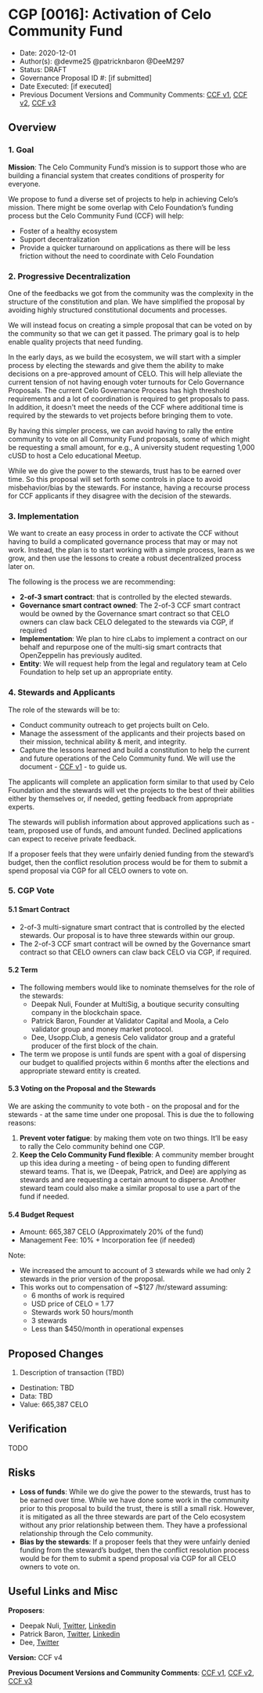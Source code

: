 # CGP [0016]: Activation of Celo Community Fund

- Date: 2020-12-01
- Author(s): @devme25 @patricknbaron @DeeM297
- Status: DRAFT
- Governance Proposal ID #: [if submitted]
- Date Executed: [if executed]
- Previous Document Versions and Community Comments:  [CCF v1](https://docs.google.com/document/d/15xkmj6mXaLAjNcdvGX3PKGM3aanuvVL1IYXeWHvfxBs/edit#), [CCF v2](https://docs.google.com/document/d/1pO1LYrQInyfs1lKPM6TW-1ph5YM2miVuoRjK0ZGT9ls/edit#), [CCF v3](https://docs.google.com/document/d/1RYT7jUW1u0QHOO0QswYkDSSswsUZhyU3XcxbXdFtQkk/edit) 

## Overview

### 1. Goal
**Mission**: The Celo Community Fund’s mission is to support those who are building a financial system that creates conditions of prosperity for everyone. 

We propose to fund a diverse set of projects to help in achieving Celo’s mission. There might be some overlap with Celo Foundation’s funding process but the Celo Community Fund (CCF) will help:

*   Foster of a healthy ecosystem
*   Support decentralization
*   Provide a quicker turnaround on applications as there will be less friction without the need to coordinate with Celo Foundation

### 2. Progressive Decentralization
One of the feedbacks we got from the community was the complexity in the structure of the constitution and plan. We have simplified the proposal by avoiding highly structured constitutional documents and processes.

We will instead focus on creating a simple proposal that can be voted on by the community so that we can get it passed. The primary goal is to help enable quality projects that need funding. 

In the early days, as we build the ecosystem, we will start with a simpler process by electing the stewards and give them the ability to make decisions on a pre-approved amount of CELO. This will help alleviate the current tension of not having enough voter turnouts for Celo Governance Proposals. The current Celo Governance Process has high threshold requirements and a lot of coordination is required to get proposals to pass. In addition, it doesn't meet the needs of the CCF where additional time is required by the stewards to vet projects before bringing them to vote. 

By having this simpler process, we can avoid having to rally the entire community to vote on all Community Fund proposals, some of which might be requesting a small amount, for e.g., A university student requesting 1,000 cUSD to host a Celo educational Meetup.

While we do give the power to the stewards, trust has to be earned over time. So this proposal will set forth some controls in place to avoid misbehavior/bias by the stewards. For instance, having a recourse process for CCF applicants if they disagree with the decision of the stewards.

### 3. Implementation
We want to create an easy process in order to activate the CCF without having to build a complicated governance process that may or may not work. Instead, the plan is to start working with a simple process, learn as we grow, and then use the lessons to create a robust decentralized process later on. 

The following is the process we are recommending:

*   **2-of-3 smart contract**: that is controlled by the elected stewards. 
*   **Governance smart contract owned**: The 2-of-3 CCF smart contract would be owned by the Governance smart contract so that CELO owners can claw back CELO delegated to the stewards via CGP, if required
*   **Implementation**: We plan to hire cLabs to implement a contract on our behalf and repurpose one of the multi-sig smart contracts that OpenZeppelin has previously audited.
*   **Entity**: We will request help from the legal and regulatory team at Celo Foundation to help set up an appropriate entity.

### 4. Stewards and Applicants
The role of the stewards will be to:

*   Conduct community outreach to get projects built on Celo.
*   Manage the assessment of the applicants and their projects based on their mission, technical ability & merit, and integrity.
*   Capture the lessons learned and build a constitution to help the current and future operations of the Celo Community fund. We will use the document - [CCF v1](https://docs.google.com/document/d/15xkmj6mXaLAjNcdvGX3PKGM3aanuvVL1IYXeWHvfxBs/edit#) - to guide us.

The applicants will complete an application form similar to that used by Celo Foundation and the stewards will vet the projects to the best of their abilities either by themselves or, if needed, getting feedback from appropriate experts.

The stewards will publish information about approved applications such as - team, proposed use of funds, and amount funded. Declined applications can expect to receive private feedback.   

If a proposer feels that they were unfairly denied funding from the steward’s budget, then the  conflict resolution process would be for them to submit a spend proposal via CGP for all CELO owners to vote on.


### 5. CGP Vote

#### 5.1 Smart Contract

*   2-of-3 multi-signature smart contract that is controlled by the elected stewards. Our proposal is to have three stewards within our group. 
*   The 2-of-3 CCF smart contract will be owned by the Governance smart contract so that CELO owners can claw back CELO via CGP, if required.

#### 5.2 Term
*   The following members would like to nominate themselves for the role of the stewards:
    *   Deepak Nuli, Founder at MultiSig, a boutique security consulting company in the blockchain space.
    *   Patrick Baron, Founder at Validator Capital and Moola, a Celo validator group and money market protocol.
    *   Dee, Usopp.Club, a genesis Celo validator group and a grateful producer of the first block of the chain.
*   The term we propose is until funds are spent with a goal of dispersing our budget to qualified projects within 6 months after the elections and appropriate steward entity is created.

#### 5.3 Voting on the Proposal and the Stewards
We are asking the community to vote both - on the proposal and for the stewards - at the same time under one proposal. This is due the to following reasons:

1. **Prevent voter fatigue**: by making them vote on two things. It’ll be easy to rally the Celo community behind one CGP.
2. **Keep the Celo Community Fund flexible**: A community member brought up this idea during a meeting - of being open to funding different steward teams. That is, we (Deepak, Patrick, and Dee) are applying as stewards and are requesting a certain amount to disperse. Another steward team could also make a similar proposal to use a part of the fund if needed.

#### 5.4 Budget Request
*   Amount: 665,387 CELO (Approximately 20% of the fund)
*   Management Fee: 10% + Incorporation fee (if needed)

Note: 

*   We increased the amount to account of 3 stewards while we had only 2 stewards in the prior version of the proposal.
*   This works out to compensation of ~$127 /hr/steward assuming:
    *   6 months of work is required 
    *   USD price of CELO = 1.77
    *   Stewards work 50 hours/month 
    *   3 stewards 
    *   Less than $450/month in operational expenses 

## Proposed Changes
1. Description of transaction (TBD)
  - Destination: TBD
  - Data: TBD
  - Value: 665,387 CELO

## Verification
TODO

## Risks
* **Loss of funds**: While we do give the power to the stewards, trust has to be earned over time. While we have done some work in the community prior to this proposal to build the trust, there is still a small risk. However, it is mitigated as all the three stewards are part of the Celo ecosystem without any prior relationship between them. They have a professional relationship through the Celo community.
* **Bias by the stewards**: If a proposer feels that they were unfairly denied funding from the steward’s budget, then the  conflict resolution process would be for them to submit a spend proposal via CGP for all CELO owners to vote on.
## Useful Links and Misc

**Proposers**:

* Deepak Nuli, [Twitter](https://twitter.com/hinduhacker),  [Linkedin](https://www.linkedin.com/in/deepaknuli/)
* Patrick Baron, [Twitter](https://twitter.com/ValidatorCap),  [Linkedin](https://www.linkedin.com/in/patricknbaron/)
* Dee, [Twitter](https://twitter.com/UsoppClub)

**Version:** CCF v4

**Previous Document Versions and Community Comments**:  [CCF v1](https://docs.google.com/document/d/15xkmj6mXaLAjNcdvGX3PKGM3aanuvVL1IYXeWHvfxBs/edit#), [CCF v2](https://docs.google.com/document/d/1pO1LYrQInyfs1lKPM6TW-1ph5YM2miVuoRjK0ZGT9ls/edit#), [CCF v3](https://docs.google.com/document/d/1RYT7jUW1u0QHOO0QswYkDSSswsUZhyU3XcxbXdFtQkk/edit) 

